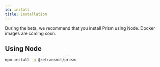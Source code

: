 ```yaml
---
id: install
title: Installation
---
```


During the beta, we recommend that you install Prism using Node. Docker images are coming soon.

## Using Node

```sh
npm install -g @retransmit/prism
```

